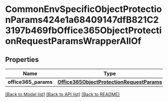 # CommonEnvSpecificObjectProtectionParams424e1a68409147dfB821C23197b469fbOffice365ObjectProtectionRequestParamsWrapperAllOf


## Properties
Name | Type | Description | Notes
------------ | ------------- | ------------- | -------------
**office365_params** | [**Office365ObjectProtectionRequestParams**](Office365ObjectProtectionRequestParams.md) |  | [optional] 

[[Back to Model list]](../README.md#documentation-for-models) [[Back to API list]](../README.md#documentation-for-api-endpoints) [[Back to README]](../README.md)


